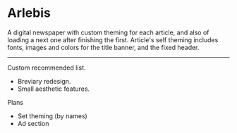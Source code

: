# Arlebis
A digital newspaper with custom theming for each article, and also of loading a next one after finishing the first.
Article's self theming includes fonts, images and colors for the title banner, and the fixed header.
___
Custom recommended list.
- Breviary redesign.
- Small aesthetic features.

Plans
- Set theming (by names)
- Ad section
